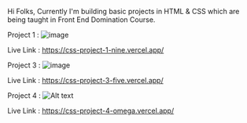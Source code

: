 Hi Folks,
Currently I'm building basic projects in HTML & CSS which are being taught in Front End Domination Course.

Project 1 : 
![image](https://github.com/Dhruvmehta1311/Frontend-Domination/assets/99068087/bac49738-baee-4997-bac6-6422285e39a5)

Live Link : https://css-project-1-nine.vercel.app/

Project 3 :
![image](https://github.com/Dhruvmehta1311/Frontend-Domination/assets/99068087/1b508d0d-e148-4642-aa76-cc1d2942b167)

Live Link : https://css-project-3-five.vercel.app/

Project 4 :
![Alt text](<Project 4 - Brave 2024-01-24 18-31-12.gif>)

Live Link : https://css-project-4-omega.vercel.app/
